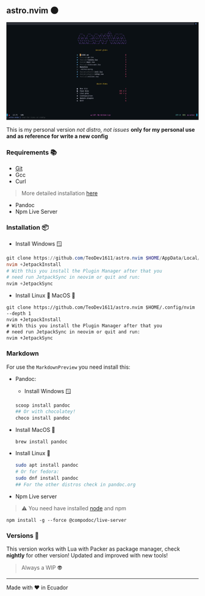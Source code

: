 ## astro.nvim :new_moon:

<div align="center">
<img src="./docs/dash.JPG" alt="Neovim Dashboard">
</div>

This is my personal version _not distro, not issues_ **only for my personal use
and as reference for write a new config**

### Requirements :books:

- [Git](https://git-scm.com)
- Gcc
- Curl

> More detailed installation [here](#Markdown)

- Pandoc
- Npm Live Server

### Installation :package:

- Install Windows :window:

```ps1
git clone https://github.com/TeoDev1611/astro.nvim $HOME/AppData/Local/nvim --depth 1
nvim +JetpackInstall
# With this you install the Plugin Manager after that you 
# need run JetpackSync in neovim or quit and run:
nvim +JetpackSync
```

- Install Linux :penguin: MacOS :apple:

```
git clone https://github.com/TeoDev1611/astro.nvim $HOME/.config/nvim --depth 1
nvim +JetpackInstall
# With this you install the Plugin Manager after that you 
# need run JetpackSync in neovim or quit and run:
nvim +JetpackSync
```

### Markdown

For use the `MarkdownPreview` you need install this:

- Pandoc:

  - Install Windows :window:
  ```ps1
  scoop install pandoc
  ## Or with chocolatey!
  choco install pandoc
  ```
- Install MacOS :apple:
  ```
  brew install pandoc
  ```
- Install Linux :penguin:
  ```sh
  sudo apt install pandoc
  # Or for fedora:
  sudo dnf install pandoc
  ## For the other distros check in pandoc.org
  ```
- Npm Live server

> :warning: You need have installed [node](https://nodejs.org) and npm

```
npm install -g --force @compodoc/live-server
```

### Versions :mega:

This version works with Lua with Packer as package manager, check **nightly**
for other version! Updated and improved with new tools!

> Always a WIP :alien:

---

Made with :heart: in Ecuador
